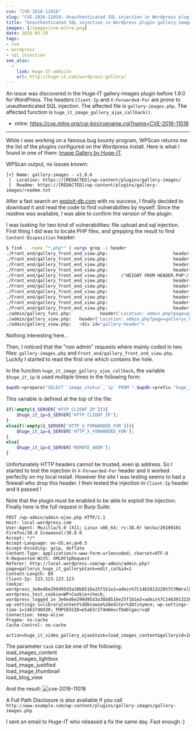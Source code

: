 ```yaml
---
cve: "CVE-2016-11018"
slug: "CVE-2016-11018: Unauthenticated SQL injection in Wordpress plugin gallery-images"
title: "Unauthenticated SQL injection in Wordpress plugin gallery-images"
images: [/images/cve-mitre.png]
date: 2016-05-20
tags:
- cve
- wordpress
- sql injection
see_also:
  -
    link: Huge-IT website
    url: http://huge-it.com/wordpress-gallery/
---
```

An issue was discovered in the Huge-IT gallery-images plugin before 1.9.0 for WordPress. The headers `Client-Ip` and `X-Forwarded-For` are prone to unauthenticated SQL injection. The affected file is `gallery-images.php`. The affected function is `huge_it_image_gallery_ajax_callback()`.
<!--more-->

- mitre: https://cve.mitre.org/cgi-bin/cvename.cgi?name=CVE-2016-11018

<hr />

While I was working on a famous bug bounty program, WPScan returns me the list of the plugins configured on the Wordpress install.
Here is what I found in one of them: [Image Gallery by Huge-IT](https://wordpress.org/plugins/gallery-images/).

WPScan output, no issues known:

```none
[+] Name: gallery-images - v1.8.6  
 |  Location: https://[REDACTED]/wp-content/plugins/gallery-images/  
 |  Readme: https://[REDACTED]/wp-content/plugins/gallery-images/readme.txt  
```

After a fast search on [exploit-db.com](https://www.exploit-db.com/) with no success, I finally decided to download it and read the code to find vulnerabilites by myself.
Since the readme was available, I was able to confirm the version of the plugin.

I was looking for two kind of vulnerabilities: file upload and sql injection.
First thing I did was to locate PHP files, and grepping the result to find `Content-Disposition` header:

```bash
$ find . -name "*.php*" | xargs grep -i header
./Front_end/gallery_front_end_view.php:							header("Location:".$actual_link."");
./Front_end/gallery_front_end_view.php:							header("Location:".$actual_link."");
./Front_end/gallery_front_end_view.php:							header("Location:".$actual_link."");
./Front_end/gallery_front_end_view.php:							header("Location:".$actual_link."");
./Front_end/gallery_front_end_view.php:		/*HEIGHT FROM HEADER.PHP*/
./Front_end/gallery_front_end_view.php:							header("Location:".$actual_link."");
./Front_end/gallery_front_end_view.php:							header("Location:".$actual_link."");
./Front_end/gallery_front_end_view.php:							header("Location:".$actual_link."");
./Front_end/gallery_front_end_view.php:							header("Location:".$actual_link."");
./Front_end/gallery_front_end_view.php:							header("Location:".$actual_link."");
./Front_end/gallery_front_end_view.php:							header("Location:".$actual_link."");
./admin/gallery_func.php:			header('Location: admin.php?page=gallerys_huge_it_gallery&id='.$rowsldccs->id.'&task=apply');
./admin/gallery_view.php:	header('Location: admin.php?page=gallerys_huge_it_gallery&id='.$row->id.'&task=apply');
./admin/gallery_view.php:	<div id="gallery-header">
```
<!--more-->

Nothing interesting here...

Then, I noticed that the "non admin" requests where mainly coded in two files: `gallery-images.php` and `Front_end/gallery_front_end_view.php`.
Luckily I started to read the first one which contains the hole.

In the function `huge_it_image_gallery_ajax_callback`, the variable `$huge_it_ip` is used multiple times in the following form:

```php
$wpdb->prepare("SELECT `image_status`,`ip` FROM ".$wpdb->prefix."huge_itgallery_like_dislike WHERE image_id = %d AND `ip` = '".$huge_it_ip."'",(int)$row->id);
```

This variable is defined at the top of the file:

```php
if(!empty($_SERVER['HTTP_CLIENT_IP'])){
	$huge_it_ip=$_SERVER['HTTP_CLIENT_IP'];
}
elseif(!empty($_SERVER['HTTP_X_FORWARDED_FOR'])){
	$huge_it_ip=$_SERVER['HTTP_X_FORWARDED_FOR'];
}
else{
	$huge_it_ip=$_SERVER['REMOTE_ADDR'];
}
```

Unfortunately HTTP headers cannot be trusted, even ip address.
So I started to test the injection in `X-Forwarded-For` header and it worked perfectly on my local install.
However the site I was testing seems to had a firewall who drop this header. 
I then tested the injection in `Client-Ip` header and it passed !

Note that the plugin must be enabled to be able to exploit the injection.
Finally here is the full request in Burp Suite:

```http
POST /wp-admin/admin-ajax.php HTTP/1.1
Host: local.wordpress.com
User-Agent: Mozilla/5.0 (X11; Linux x86_64; rv:38.0) Gecko/20100101 Firefox/38.0 Iceweasel/38.8.0
Accept: */*
Accept-Language: en-US,en;q=0.5
Accept-Encoding: gzip, deflate
Content-Type: application/x-www-form-urlencoded; charset=UTF-8
X-Requested-With: XMLHttpRequest
Referer: http://local.wordpress.com/wp-admin/admin.php?page=gallerys_huge_it_gallery&task=edit_cat&id=1
Content-Length: 89
Client-Ip: 123.123.123.123
Cookie: wordpress_3e0ed6e299d95d3a38b8516e25f1b1e2=admin%7C1463913228%7CYRWrxl5s69SoSkkXyMBFnXzSt2dSINk63ojC6F0mcWJ%7Cb28be90ae8a75452f047cb21fcc84f42a9a801123af24c1f77bb3f19c880147b; wordpress_test_cookie=WP+Cookie+check; wordpress_logged_in_3e0ed6e299d95d3a38b8516e25f1b1e2=admin%7C1463913228%7CYRWrxl5s69SoSkkXyMBFnXzSt2dSINk63ojC6F0mcWJ%7C243730f21ebdc724e25dd292d6c8d1773510dd572a0a39abc88b379852181f1f; wp-settings-1=libraryContent%3Dbrowse%26editor%3Dtinymce; wp-settings-time-1=1463740430; PHPSESSID=e5a63r274m6mvcfbmblgacrvq0
Connection: keep-alive
Pragma: no-cache
Cache-Control: no-cache

action=huge_it_video_gallery_ajax&task=load_images_content&galleryid=1&page=1&perpage=100
```

The parameter `task` can be one of the following:  
load_images_content  
load_images_lightbox  
load_image_justified  
load_image_thumbnail  
load_blog_view

And the result:
![cve-2016-11018](/images/image-gallery-sql-injection.png)

A Full Path Disclosure is also available if you call `http://www.example.com/wp-content/plugins/gallery-images/gallery-images.php`

I sent an email to Huge-IT who released a fix the same day. Fast enough :)
